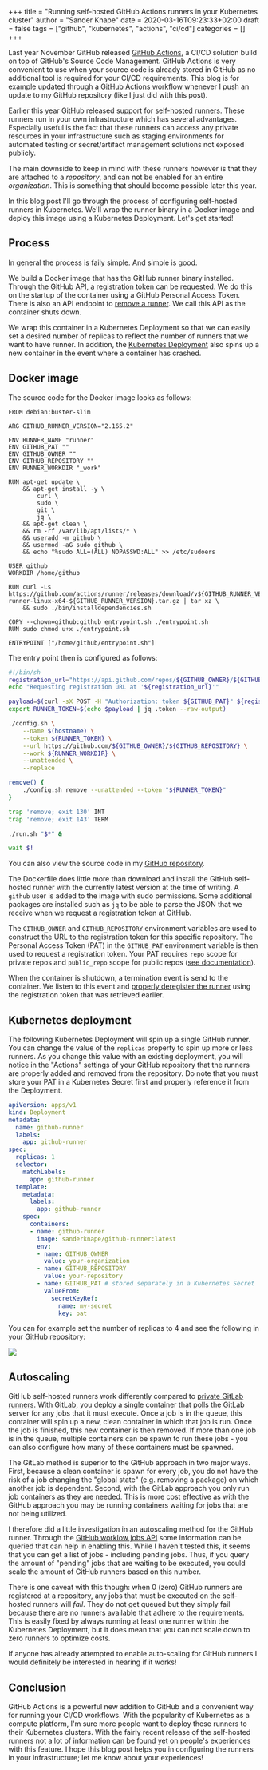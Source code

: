 +++
title = "Running self-hosted GitHub Actions runners in your Kubernetes cluster"
author = "Sander Knape"
date = 2020-03-16T09:23:33+02:00
draft = false
tags = ["github", "kubernetes", "actions", "ci/cd"]
categories = []
+++

Last year November GitHub released [GitHub Actions](https://github.com/features/actions), a CI/CD solution build on top of GitHub's Source Code Management. GitHub Actions is very convenient to use when your source code is already stored in GitHub as no additional tool is required for your CI/CD requirements. This blog is for example updated through a [GitHub Actions workflow](https://github.com/SanderKnape/blog/blob/master/.github/workflows/publish.yml) whenever I push an update to my GitHub repository (like I just did with this post).

Earlier this year GitHub released support for [self-hosted runners](https://help.github.com/en/actions/hosting-your-own-runners/about-self-hosted-runners). These runners run in your own infrastructure which has several advantages. Especially useful is the fact that these runners can access any private resources in your infrastructure such as staging environments for automated testing or secret/artifact management solutions not exposed publicly.

The main downside to keep in mind with these runners however is that they are attached to a *repository*, and can not be enabled for an entire *organization*. This is something that should become possible later this year.

In this blog post I'll go through the process of configuring self-hosted runners in Kubernetes. We'll wrap the runner binary in a Docker image and deploy this image using a Kubernetes Deployment. Let's get started!

## Process

In general the process is faily simple. And simple is good.

We build a Docker image that has the GitHub runner binary installed. Through the GitHub API, a [registration token](https://developer.github.com/v3/actions/self_hosted_runners/#create-a-registration-token) can be requested. We do this on the startup of the container using a GitHub Personal Access Token. There is also an API endpoint to [remove a runner](https://developer.github.com/v3/actions/self_hosted_runners/#remove-a-self-hosted-runner). We call this API as the container shuts down.

We wrap this container in a Kubernetes Deployment so that we can easily set a desired number of replicas to reflect the number of runners that we want to have runner. In addition, the [Kubernetes Deployment](https://kubernetes.io/docs/concepts/workloads/controllers/deployment/) also spins up a new container in the event where a container has crashed.

## Docker image

The source code for the Docker image looks as follows:

```
FROM debian:buster-slim

ARG GITHUB_RUNNER_VERSION="2.165.2"

ENV RUNNER_NAME "runner"
ENV GITHUB_PAT ""
ENV GITHUB_OWNER ""
ENV GITHUB_REPOSITORY ""
ENV RUNNER_WORKDIR "_work"

RUN apt-get update \
    && apt-get install -y \
        curl \
        sudo \
        git \
        jq \
    && apt-get clean \
    && rm -rf /var/lib/apt/lists/* \
    && useradd -m github \
    && usermod -aG sudo github \
    && echo "%sudo ALL=(ALL) NOPASSWD:ALL" >> /etc/sudoers

USER github
WORKDIR /home/github

RUN curl -Ls https://github.com/actions/runner/releases/download/v${GITHUB_RUNNER_VERSION}/actions-runner-linux-x64-${GITHUB_RUNNER_VERSION}.tar.gz | tar xz \
    && sudo ./bin/installdependencies.sh

COPY --chown=github:github entrypoint.sh ./entrypoint.sh
RUN sudo chmod u+x ./entrypoint.sh

ENTRYPOINT ["/home/github/entrypoint.sh"]
```

The entry point then is configured as follows:

```bash
#!/bin/sh
registration_url="https://api.github.com/repos/${GITHUB_OWNER}/${GITHUB_REPOSITORY}/actions/runners/registration-token"
echo "Requesting registration URL at '${registration_url}'"

payload=$(curl -sX POST -H "Authorization: token ${GITHUB_PAT}" ${registration_url})
export RUNNER_TOKEN=$(echo $payload | jq .token --raw-output)

./config.sh \
    --name $(hostname) \
    --token ${RUNNER_TOKEN} \
    --url https://github.com/${GITHUB_OWNER}/${GITHUB_REPOSITORY} \
    --work ${RUNNER_WORKDIR} \
    --unattended \
    --replace

remove() {
    ./config.sh remove --unattended --token "${RUNNER_TOKEN}"
}

trap 'remove; exit 130' INT
trap 'remove; exit 143' TERM

./run.sh "$*" &

wait $!
```

You can also view the source code in my [GitHub repository](https://github.com/SanderKnape/github-runner).

The Dockerfile does little more than download and install the GitHub self-hosted runner with the currently latest version at the time of writing. A `github` user is added to the image with sudo permissions. Some additional packages are installed such as `jq` to be able to parse the JSON that we receive when we request a registration token at GitHub.

The `GITHUB_OWNER` and `GITHUB_REPOSITORY` environment variables are used to construct the URL to the registration token for this specific repository. The Personal Access Token (PAT) in the `GITHUB_PAT` environment variable is then used to request a registration token. Your PAT requires `repo` scope for private repos and `public_repo` scope for public repos ([see documentation](https://developer.github.com/v3/actions/self_hosted_runners/)).

When the container is shutdown, a termination event is send to the container. We listen to this event and [properly deregister the runner](https://help.github.com/en/actions/hosting-your-own-runners/removing-self-hosted-runners) using the registration token that was retrieved earlier.

## Kubernetes deployment

The following Kubernetes Deployment will spin up a single GitHub runner. You can change the value of the `replicas` property to spin up more or less runners. As you change this value with an existing deployment, you will notice in the "Actions" settings of your GitHub repository that the runners are properly added and removed from the repository. Do note that you must store your PAT in a Kubernetes Secret first and properly reference it from the Deployment.

```yaml
apiVersion: apps/v1
kind: Deployment
metadata:
  name: github-runner
  labels:
    app: github-runner
spec:
  replicas: 1
  selector:
    matchLabels:
      app: github-runner
  template:
    metadata:
      labels:
        app: github-runner
    spec:
      containers:
      - name: github-runner
        image: sanderknape/github-runner:latest
        env:
        - name: GITHUB_OWNER
          value: your-organization
        - name: GITHUB_REPOSITORY
          value: your-repository
        - name: GITHUB_PAT # stored separately in a Kubernetes Secret
          valueFrom:
            secretKeyRef:
              name: my-secret
              key: pat
```

You can for example set the number of replicas to 4 and see the following in your GitHub repository:

![](/images/github_runners.png)

## Autoscaling

GitHub self-hosted runners work differently compared to [private GitLab runners](https://docs.gitlab.com/ee/ci/runners/). With GitLab, you deploy a single container that polls the GitLab server for any jobs that it must execute. Once a job is in the queue, this container will spin up a new, clean container in which that job is run. Once the job is finished, this new container is then removed. If more than one job is in the queue, multiple containers can be spawn to run these jobs - you can also configure how many of these containers must be spawned.

The GitLab method is superior to the GitHub approach in two major ways. First, because a clean container is spawn for every job, you do not have the risk of a job changing the "global state" (e.g. removing a package) on which another job is dependent. Second, with the GitLab approach you only run job containers as they are needed. This is more cost effective as with the GitHub approach you may be running containers waiting for jobs that are not being utilized.

I therefore did a little investigation in an autoscaling method for the GitHub runner. Through the [GitHub worklow jobs API](https://developer.github.com/v3/actions/workflow_jobs/) some information can be queried that can help in enabling this. While I haven't tested this, it seems that you can get a list of jobs - including pending jobs. Thus, if you query the amount of "pending" jobs that are waiting to be executed, you could scale the amount of GitHub runners based on this number.

There is one caveat with this though: when 0 (zero) GitHub runners are registered at a repository, any jobs that must be executed on the self-hosted runners will *fail*. They do not get queued but they simply fail because there are no runners available that adhere to the requirements. This is easily fixed by always running at least one runner within the Kubernetes Deployment, but it does mean that you can not scale down to zero runners to optimize costs.

If anyone has already attempted to enable auto-scaling for GitHub runners I would definitely be interested in hearing if it works!

## Conclusion

GitHub Actions is a powerful new addition to GitHub and a convenient way for running your CI/CD workflows. With the popularity of Kubernetes as a compute platform, I'm sure more people want to deploy these runners to their Kubernetes clusters. With the fairly recent release of the self-hosted runners not a lot of information can be found yet on people's experiences with this feature. I hope this blog post helps you in configuring the runners in your infrastructure; let me know about your experiences!

